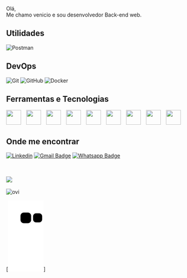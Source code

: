 Olá,<br>
Me chamo venicio e sou desenvolvedor Back-end web.

<h2>Utilidades</h2>

![Postman](https://img.shields.io/badge/-Postman-333333?style=flat&logo=postman)

<h2>DevOps</h2>

![Git](https://img.shields.io/badge/-Git-333333?style=flat&logo=git)
![GitHub](https://img.shields.io/badge/-GitHub-333333?style=flat&logo=github)
![Docker](https://img.shields.io/badge/-Docker-333333?style=flat&logo=docker)


<h2>Ferramentas e Tecnologias</h2>

<img src="https://cdn.jsdelivr.net/gh/devicons/devicon@latest/icons/html5/html5-original.svg" width="40" height="40" style="margin-right: 10px" /> <img src="https://cdn.jsdelivr.net/gh/devicons/devicon@latest/icons/css3/css3-original.svg" width="40" height="40" style="margin-right: 10px" /> <img src="https://cdn.jsdelivr.net/gh/devicons/devicon@latest/icons/sass/sass-original.svg" width="40" height="40" style="margin-right: 10px" /> <img src="https://cdn.jsdelivr.net/gh/devicons/devicon@latest/icons/javascript/javascript-original.svg" width="40" height="40" style="margin-right: 10px" /> <img src="https://cdn.jsdelivr.net/gh/devicons/devicon@latest/icons/jquery/jquery-original-wordmark.svg" width="40" height="40" style="margin-right: 10px" /> <img src="https://cdn.jsdelivr.net/gh/devicons/devicon@latest/icons/php/php-original.svg" width="40" height="40" style="margin-right: 10px" /> <img src="https://cdn.jsdelivr.net/gh/devicons/devicon@latest/icons/laravel/laravel-original.svg" width="40" height="40" style="margin-right: 10px" /> <img src="https://cdn.jsdelivr.net/gh/devicons/devicon@latest/icons/docker/docker-original-wordmark.svg" width="40" height="40" style="margin-right: 10px" /> <img src="https://cdn.jsdelivr.net/gh/devicons/devicon@latest/icons/git/git-original-wordmark.svg" width="40" height="40" style="margin-right: 10px" />

<h2>Onde me encontrar</h2>

[![Linkedin](https://img.shields.io/badge/-venicio-blue?style=flat-square&logo=Linkedin&logoColor=white&link=https://www.linkedin.com/in/j-venicio-oliveira-85a51a228)](https://www.linkedin.com/in/j-venicio-oliveira-85a51a228)
[![Gmail Badge](https://img.shields.io/badge/Gmail-D14836?style=flat-square&logo=gmail&logoColor=white)](mailto:viniciork@gmail.com)
[![Whatsapp Badge](https://img.shields.io/badge/WhatsApp-25D366?style=flat-square&logo=whatsapp&logoColor=white)](https://wa.me/5581997950636)

<br><br>
<img src="https://github-readme-stats.vercel.app/api?username=venicio-marinho&show_icons=true&locale=en&theme=holi&rank_icon=github" />

<img src="https://github-readme-stats.vercel.app/api/top-langs?username=venicio-marinho&show_icons=true&locale=en&layout=compact&theme=holi" alt="ovi" />

[![Snake animation](https://github.com/madushadhanushka/github-readme/blob/output/github-contribution-snake.svg)]
